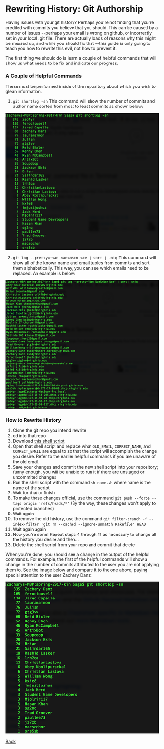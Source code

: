 # Rewriting History: Git Authorship

Having issues with your git history? Perhaps you're not finding that you're credited with commits you believe that you should. This can be caused by a number of issues --perhaps your email is wrong on github, or incorrectly set in your local .git file. There are actually loads of reasons why this might be messed up, and while you should fix that --this guide is only going to teach you how to rewrite this evil, not how to prevent it. 

The first thing we should do is learn a couple of helpful commands that will show us what needs to be fix and indicate our progress.

### A Couple of Helpful Commands

These must be performed inside of the repository about which you wish to glean information.

1. `git shortlog -sn` This command will show the number of commits and author name sorted from most to least commits as shown below:

![Commits and Authors Before](./commitsBefore.png)

2. `git log --pretty="%an %ae%n%cn %ce | sort | uniq` This command will show all of the known name and email tuples from commits and sort them alphabetically. This way, you can see which emails need to be replaced. An example is below:

![Authors and Emails](./authorsAndEmails.png)

### How to Rewrite History

1. Clone the git repo you intend rewrite
2. cd into that repo
3. Download [this shell script](https://gist.github.com/SGDatUVA/c799ed204a7102858e1700595a03343b)
4. Open that shell script and replace what `OLD_EMAIL`, `CORRECT_NAME`, and `CORRECT_EMAIL` are equal to so that the script will accomplish the change you desire. Refer to the earlier helpful commands if you are unaware of the old email.
5. Save your changes and commit the new shell script into your repository; funny enough, you will be unable to run it if there are unstaged or uncommited changes
6. Run the shell script with the command `sh name.sh` where name is the name of the script
7. Wait for that to finish
8. To make those changes official, use the command `git push --force --tags origin 'refs/heads/*'` (By the way, these changes won't apply to protected branches)
9. Wait again
10. To remove the old history, use the command `git filter-branch -f --index-filter 'git rm --cached --ignore-unmatch Rakefile' HEAD`
11. Wait again again
12. Now you're done! Repeat steps 4 through 11 as necessary to change all the history you desire and then...
13. Delete the shell script from your repo and commit that delete 

When you're done, you should see a change in the output of the helpful commands. For example, the first of the helpful commands will show a change in the number of commits attributed to the user you are not applying them to. See the image below and compare it to the one above, paying special attention to the user Zachary Danz:

![Commits and Authors Before](./commitsAfter.png)

[Back](./index.md)